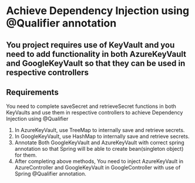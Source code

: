 # Achieve Dependency Injection using @Qualifier annotation

## You project requires use of KeyVault and you need to add functionality in both AzureKeyVault and GoogleKeyVault so that they can be used in respective controllers

## Requirements
You need to complete saveSecret and retrieveSecret functions in both KeyVaults and use them in respective controllers to achieve Dependency Injection using @Qualifier

1. In AzureKeyVault, use TreeMap to internally save and retrieve secrets.
2. In GoogleKeyVault, use HashMap to internally save and retrieve secrets.
3. Annotate Both GoogleKeyVault and AzureKeyVault with correct spring annotation so that Spring will be able to create bean(singleton object) for them.
4. After completing above methods, You need to inject AzureKeyVault in AzureController and GoogleKeyVault in GoogleController with use of Spring @Qualifier annotation.

